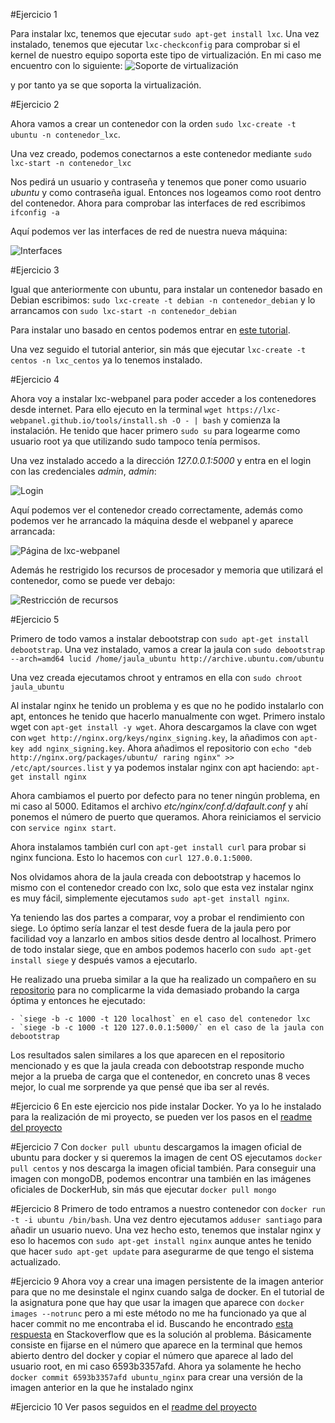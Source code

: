 #Ejercicio 1

Para instalar lxc, tenemos que ejecutar `sudo apt-get install lxc`. Una vez instalado, tenemos que ejecutar `lxc-checkconfig` para comprobar si el kernel de nuestro equipo soporta este tipo de virtualización. En mi caso me encuentro con lo siguiente:
![Soporte de virtualización](http://i864.photobucket.com/albums/ab201/Santiago_de_Diego/Captura%20de%20pantalla%20de%202015-11-20%20105352_zps8kded4gf.png)

y por tanto ya se que soporta la virtualización.

#Ejercicio 2

Ahora vamos a crear un contenedor con la orden `sudo lxc-create -t ubuntu -n contenedor_lxc`.

Una vez creado, podemos conectarnos a este contenedor mediante `sudo lxc-start -n contenedor_lxc`

Nos pedirá un usuario y contraseña y tenemos que poner como usuario *ubuntu* y como contraseña igual. Entonces nos logeamos como root dentro del contenedor. Ahora para comprobar las interfaces de red escribimos `ifconfig -a`

Aquí podemos ver las interfaces de red de nuestra nueva máquina:

![Interfaces](http://i864.photobucket.com/albums/ab201/Santiago_de_Diego/Captura%20de%20pantalla%20de%202015-11-20%20121549_zpsemfqx1zc.png)

#Ejercicio 3

Igual que anteriormente con ubuntu, para instalar un contenedor basado en Debian escribimos: `sudo lxc-create -t debian -n contenedor_debian` y lo arrancamos con `sudo lxc-start -n contenedor_debian`

Para instalar uno basado en centos podemos entrar en [este tutorial](http://www.bonusbits.com/wiki/HowTo:Setup_CentOS_LXC_Container_on_Ubuntu).

Una vez seguido el tutorial anterior, sin más que ejecutar `lxc-create -t centos -n lxc_centos` ya lo tenemos instalado.


#Ejercicio 4

Ahora voy a instalar lxc-webpanel para poder acceder a los contenedores desde internet. Para ello ejecuto en la terminal `wget https://lxc-webpanel.github.io/tools/install.sh -O - | bash` y comienza la instalación. He tenido que hacer primero `sudo su` para logearme como usuario root ya que utilizando sudo tampoco tenía permisos.

Una vez instalado accedo a la dirección *127.0.0.1:5000* y entra en el login con las credenciales *admin*, *admin*:

![Login](http://i864.photobucket.com/albums/ab201/Santiago_de_Diego/panel_login_zpshmujasiy.png)

Aquí podemos ver el contenedor creado correctamente, además como podemos ver he arrancado la máquina desde el webpanel y aparece arrancada:

![Página de lxc-webpanel](http://i864.photobucket.com/albums/ab201/Santiago_de_Diego/webpanel_zpszwg3ak6b.png)

Además he restrigido los recursos de procesador y memoria que utilizará el contenedor, como se puede ver debajo:

![Restricción de recursos](http://i864.photobucket.com/albums/ab201/Santiago_de_Diego/restriccion_zps0vqiowda.png)

#Ejercicio 5

Primero de todo vamos a instalar debootstrap con `sudo apt-get install debootstrap`. Una vez instalado, vamos a crear la jaula con `sudo debootstrap --arch=amd64 lucid /home/jaula_ubuntu http://archive.ubuntu.com/ubuntu`

Una vez creada ejecutamos chroot y entramos en ella con `sudo chroot jaula_ubuntu`

Al instalar nginx he tenido un problema y es que no he podido instalarlo con apt, entonces he tenido que hacerlo manualmente con wget. Primero instalo wget con `apt-get install -y wget`. Ahora descargamos la clave con wget con `wget http://nginx.org/keys/nginx_signing.key`, la añadimos con `apt-key add nginx_signing.key`. Ahora añadimos el repositorio con `echo "deb http://nginx.org/packages/ubuntu/ raring nginx" >> /etc/apt/sources.list` y ya podemos instalar nginx con apt haciendo: `apt-get install nginx`

Ahora cambiamos el puerto por defecto para no tener ningún problema, en mi caso al 5000. Editamos el archivo *etc/nginx/conf.d/dafault.conf* y ahí ponemos el número de puerto que queramos. Ahora reiniciamos el servicio con `service nginx start`.

Ahora instalamos también curl con `apt-get install curl` para probar si nginx funciona. Esto lo hacemos con `curl 127.0.0.1:5000`.

Nos olvidamos ahora de la jaula creada con debootstrap y hacemos lo mismo con el contenedor creado con lxc, solo que esta vez instalar nginx es muy fácil, simplemente ejecutamos `sudo apt-get install nginx`.

Ya teniendo las dos partes a comparar, voy a probar el rendimiento con siege. Lo óptimo sería lanzar el test desde fuera de la jaula pero por facilidad voy a lanzarlo en ambos sitios desde dentro al localhost. Primero de todo instalar siege, que en ambos podemos hacerlo con `sudo apt-get install siege` y después vamos a ejecutarlo.

He realizado una prueba similar a la que ha realizado un compañero en su [repositorio](https://github.com/santidediego/IV-2015-16/blob/master/ejercicios/RafaelLachicaGarrido/Tema4.md) para no complicarme la vida demasiado probando la carga óptima y entonces he ejecutado:

    - `siege -b -c 1000 -t 120 localhost` en el caso del contenedor lxc
    - `siege -b -c 1000 -t 120 127.0.0.1:5000/` en el caso de la jaula con debootstrap
Los resultados salen similares a los que aparecen en el repositorio mencionado y es que la jaula creada con debootstrap responde mucho mejor a la prueba de carga que el contenedor, en concreto unas 8 veces mejor, lo cual me sorprende ya que pensé que iba ser al revés.

#Ejercicio 6
En este ejercicio nos pide instalar Docker. Yo ya lo he instalado para la realización de mi proyecto, se pueden ver los pasos en el [readme del proyecto](https://github.com/santidediego/Landscapes/blob/master/README.md)

#Ejercicio 7
Con `docker pull ubuntu` descargamos la imagen oficial de ubuntu para docker y si queremos la imagen de cent OS ejecutamos `docker pull centos` y nos descarga la imagen oficial también. Para conseguir una imagen con mongoDB, podemos encontrar una también en las imágenes oficiales de DockerHub, sin más que ejecutar `docker pull mongo`

#Ejercicio 8
Primero de todo entramos a nuestro contenedor con `docker run -t -i ubuntu /bin/bash`. Una vez dentro  ejecutamos `adduser santiago` para añadir un usuario nuevo. Una vez hecho esto, tenemos que instalar nginx y eso lo hacemos con `sudo apt-get install nginx` aunque antes he tenido que hacer `sudo apt-get update` para asegurarme de que tengo el sistema actualizado.

#Ejercicio 9
Ahora voy a crear una imagen persistente de la imagen anterior para que no me desinstale el nginx cuando salga de docker. En el tutorial de la asignatura pone que hay que usar la imagen que aparece con `docker images --notrunc` pero a mi este método no me ha funcionado ya que al hacer commit no me encontraba el id. Buscando he encontrado [esta respuesta](http://stackoverflow.com/questions/30541703/docker-commit-fails-with-no-such-id) en Stackoverflow que es la  solución al problema. Básicamente consiste en fijarse en el número que aparece en la terminal que hemos abierto dentro del docker y copiar el número que aparece al lado del usuario root, en mi caso 6593b3357afd. Ahora ya solamente he hecho `docker commit 6593b3357afd ubuntu_nginx` para crear una versión de la imagen anterior en la que he instalado nginx

#Ejercicio 10
Ver pasos seguidos en el [readme del proyecto](https://github.com/santidediego/Landscapes/blob/master/README.md)
